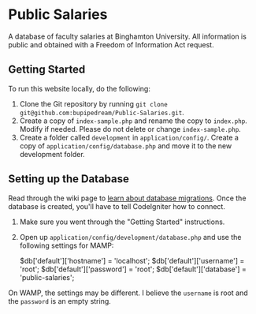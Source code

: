 # Public Salaries
A database of faculty salaries at Binghamton University. All information is public and obtained with a Freedom of Information Act request.

## Getting Started
To run this website locally, do the following: 

1. Clone the Git repository by running `git clone git@github.com:bupipedream/Public-Salaries.git`. 
2. Create a copy of `index-sample.php` and rename the copy to `index.php`. Modify if needed. Please do not delete or change `index-sample.php`.
3. Create a folder called `development` in `application/config/`. Create a copy of `application/config/database.php` and move it to the new development folder.

## Setting up the Database
Read through the wiki page to [learn about database migrations](https://github.com/bupipedream/Pipe-Dream/wiki/Projects). Once the database is created, you'll have to tell CodeIgniter how to connect.

1. Make sure you went through the "Getting Started" instructions.
2. Open up `application/config/development/database.php` and use the following settings for MAMP:

	$db['default']['hostname'] = 'localhost';
	$db['default']['username'] = 'root';
	$db['default']['password'] = 'root';
	$db['default']['database'] = 'public-salaries';

On WAMP, the settings may be different. I believe the `username` is root and the `password` is an empty string.